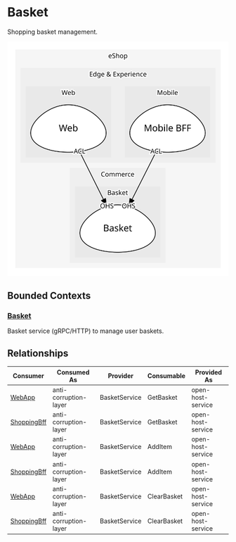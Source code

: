 

# Basket
Shopping basket management.

![contextmap](./contextmap.svg)

## Bounded Contexts

### [Basket](boundedcontexts/basket/index.md)
Basket service (gRPC/HTTP) to manage user baskets.



## Relationships
| Consumer | Consumed As | Provider | Consumable | Provided As |
| --- | --- | --- | --- | --- |
| [WebApp](../../../edge_&_experience/subdomains/web/boundedcontexts/web/services/web_app/index.md) | anti-corruption-layer | BasketService | GetBasket | open-host-service |
| [ShoppingBff](../../../edge_&_experience/subdomains/mobile/boundedcontexts/mobile_bff/services/shopping_bff/index.md) | anti-corruption-layer | BasketService | GetBasket | open-host-service |
| [WebApp](../../../edge_&_experience/subdomains/web/boundedcontexts/web/services/web_app/index.md) | anti-corruption-layer | BasketService | AddItem | open-host-service |
| [ShoppingBff](../../../edge_&_experience/subdomains/mobile/boundedcontexts/mobile_bff/services/shopping_bff/index.md) | anti-corruption-layer | BasketService | AddItem | open-host-service |
| [WebApp](../../../edge_&_experience/subdomains/web/boundedcontexts/web/services/web_app/index.md) | anti-corruption-layer | BasketService | ClearBasket | open-host-service |
| [ShoppingBff](../../../edge_&_experience/subdomains/mobile/boundedcontexts/mobile_bff/services/shopping_bff/index.md) | anti-corruption-layer | BasketService | ClearBasket | open-host-service |
	
	
